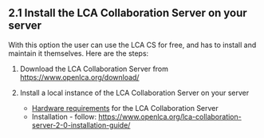 <style>
    /* initialise the counter */
    body { counter-reset: figureCounter;
    counter-reset: h1counter h2counter h3counter h4counter h5counter h6counter;
     }
    /* increment the counter for every instance of a figure even if it doesn't have a caption */
    figure { counter-increment: figureCounter; text-align: center}
    /* prepend the counter to the figcaption content */
    figure figcaption:before {
        content: "Figure 2-1-" counter(figureCounter) ": "
    }
    /* increment the counter for every instance of a table even if it doesn't have a caption */
    table { counter-increment: tableCounter; }
    /* prepend the counter to the figcaption content */
    caption:before {
        content: "Table 2-1-" counter(tableCounter) ": ";
    }
    
    /* create padding between table cells*/
    th, td {
        padding: 15px;
    }
</style>

<h2 id="header-2-1">2.1     Install the LCA Collaboration Server on your server</h2>

With this option the user can use the LCA CS for free, and has to install and maintain it themselves. Here are the steps:

1.	  Download the LCA Collaboration Server from <https://www.openlca.org/download/>
2.    Install a local instance of the LCA Collaboration Server on your server 

      * [Hardware requirements](./chapter_8_4.md) for the LCA Collaboration Server
      *	Installation - follow: <https://www.openlca.org/lca-collaboration-server-2-0-installation-guide/>